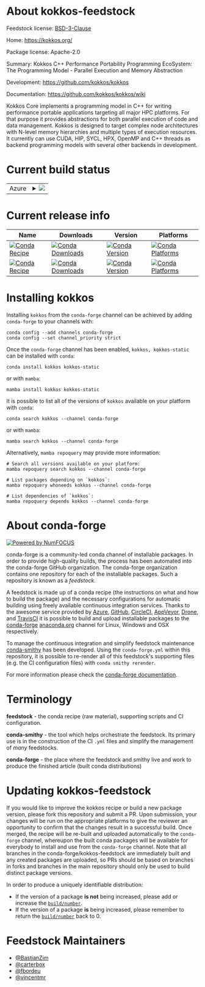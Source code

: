 About kokkos-feedstock
======================

Feedstock license: [BSD-3-Clause](https://github.com/conda-forge/kokkos-feedstock/blob/main/LICENSE.txt)

Home: https://kokkos.org/

Package license: Apache-2.0

Summary: Kokkos C++ Performance Portability Programming EcoSystem: The Programming Model - Parallel Execution and Memory Abstraction


Development: https://github.com/kokkos/kokkos

Documentation: https://github.com/kokkos/kokkos/wiki

Kokkos Core implements a programming model in C++ for writing performance portable applications targeting all major HPC platforms. For that purpose it provides abstractions for both parallel execution of code and data management. Kokkos is designed to target complex node architectures with N-level memory hierarchies and multiple types of execution resources. It currently can use CUDA, HIP, SYCL, HPX, OpenMP and C++ threads as backend programming models with several other backends in development.


Current build status
====================


<table>
    
  <tr>
    <td>Azure</td>
    <td>
      <details>
        <summary>
          <a href="https://dev.azure.com/conda-forge/feedstock-builds/_build/latest?definitionId=16882&branchName=main">
            <img src="https://dev.azure.com/conda-forge/feedstock-builds/_apis/build/status/kokkos-feedstock?branchName=main">
          </a>
        </summary>
        <table>
          <thead><tr><th>Variant</th><th>Status</th></tr></thead>
          <tbody><tr>
              <td>linux_64_cuda_compiler_version11.8cxx_compiler_version11fortran_compiler_version11relocatableOFF</td>
              <td>
                <a href="https://dev.azure.com/conda-forge/feedstock-builds/_build/latest?definitionId=16882&branchName=main">
                  <img src="https://dev.azure.com/conda-forge/feedstock-builds/_apis/build/status/kokkos-feedstock?branchName=main&jobName=linux&configuration=linux%20linux_64_cuda_compiler_version11.8cxx_compiler_version11fortran_compiler_version11relocatableOFF" alt="variant">
                </a>
              </td>
            </tr><tr>
              <td>linux_64_cuda_compiler_version11.8cxx_compiler_version11fortran_compiler_version11relocatableON</td>
              <td>
                <a href="https://dev.azure.com/conda-forge/feedstock-builds/_build/latest?definitionId=16882&branchName=main">
                  <img src="https://dev.azure.com/conda-forge/feedstock-builds/_apis/build/status/kokkos-feedstock?branchName=main&jobName=linux&configuration=linux%20linux_64_cuda_compiler_version11.8cxx_compiler_version11fortran_compiler_version11relocatableON" alt="variant">
                </a>
              </td>
            </tr><tr>
              <td>linux_64_cuda_compiler_version12.6cxx_compiler_version13fortran_compiler_version13relocatableOFF</td>
              <td>
                <a href="https://dev.azure.com/conda-forge/feedstock-builds/_build/latest?definitionId=16882&branchName=main">
                  <img src="https://dev.azure.com/conda-forge/feedstock-builds/_apis/build/status/kokkos-feedstock?branchName=main&jobName=linux&configuration=linux%20linux_64_cuda_compiler_version12.6cxx_compiler_version13fortran_compiler_version13relocatableOFF" alt="variant">
                </a>
              </td>
            </tr><tr>
              <td>linux_64_cuda_compiler_version12.6cxx_compiler_version13fortran_compiler_version13relocatableON</td>
              <td>
                <a href="https://dev.azure.com/conda-forge/feedstock-builds/_build/latest?definitionId=16882&branchName=main">
                  <img src="https://dev.azure.com/conda-forge/feedstock-builds/_apis/build/status/kokkos-feedstock?branchName=main&jobName=linux&configuration=linux%20linux_64_cuda_compiler_version12.6cxx_compiler_version13fortran_compiler_version13relocatableON" alt="variant">
                </a>
              </td>
            </tr><tr>
              <td>linux_64_cuda_compiler_versionNonecxx_compiler_version13fortran_compiler_version13relocatableOFF</td>
              <td>
                <a href="https://dev.azure.com/conda-forge/feedstock-builds/_build/latest?definitionId=16882&branchName=main">
                  <img src="https://dev.azure.com/conda-forge/feedstock-builds/_apis/build/status/kokkos-feedstock?branchName=main&jobName=linux&configuration=linux%20linux_64_cuda_compiler_versionNonecxx_compiler_version13fortran_compiler_version13relocatableOFF" alt="variant">
                </a>
              </td>
            </tr><tr>
              <td>linux_64_cuda_compiler_versionNonecxx_compiler_version13fortran_compiler_version13relocatableON</td>
              <td>
                <a href="https://dev.azure.com/conda-forge/feedstock-builds/_build/latest?definitionId=16882&branchName=main">
                  <img src="https://dev.azure.com/conda-forge/feedstock-builds/_apis/build/status/kokkos-feedstock?branchName=main&jobName=linux&configuration=linux%20linux_64_cuda_compiler_versionNonecxx_compiler_version13fortran_compiler_version13relocatableON" alt="variant">
                </a>
              </td>
            </tr><tr>
              <td>linux_aarch64_cuda_compiler_version11.8cxx_compiler_version11fortran_compiler_version11relocatableOFF</td>
              <td>
                <a href="https://dev.azure.com/conda-forge/feedstock-builds/_build/latest?definitionId=16882&branchName=main">
                  <img src="https://dev.azure.com/conda-forge/feedstock-builds/_apis/build/status/kokkos-feedstock?branchName=main&jobName=linux&configuration=linux%20linux_aarch64_cuda_compiler_version11.8cxx_compiler_version11fortran_compiler_version11relocatableOFF" alt="variant">
                </a>
              </td>
            </tr><tr>
              <td>linux_aarch64_cuda_compiler_version11.8cxx_compiler_version11fortran_compiler_version11relocatableON</td>
              <td>
                <a href="https://dev.azure.com/conda-forge/feedstock-builds/_build/latest?definitionId=16882&branchName=main">
                  <img src="https://dev.azure.com/conda-forge/feedstock-builds/_apis/build/status/kokkos-feedstock?branchName=main&jobName=linux&configuration=linux%20linux_aarch64_cuda_compiler_version11.8cxx_compiler_version11fortran_compiler_version11relocatableON" alt="variant">
                </a>
              </td>
            </tr><tr>
              <td>linux_aarch64_cuda_compiler_version12.6cxx_compiler_version13fortran_compiler_version13relocatableOFF</td>
              <td>
                <a href="https://dev.azure.com/conda-forge/feedstock-builds/_build/latest?definitionId=16882&branchName=main">
                  <img src="https://dev.azure.com/conda-forge/feedstock-builds/_apis/build/status/kokkos-feedstock?branchName=main&jobName=linux&configuration=linux%20linux_aarch64_cuda_compiler_version12.6cxx_compiler_version13fortran_compiler_version13relocatableOFF" alt="variant">
                </a>
              </td>
            </tr><tr>
              <td>linux_aarch64_cuda_compiler_version12.6cxx_compiler_version13fortran_compiler_version13relocatableON</td>
              <td>
                <a href="https://dev.azure.com/conda-forge/feedstock-builds/_build/latest?definitionId=16882&branchName=main">
                  <img src="https://dev.azure.com/conda-forge/feedstock-builds/_apis/build/status/kokkos-feedstock?branchName=main&jobName=linux&configuration=linux%20linux_aarch64_cuda_compiler_version12.6cxx_compiler_version13fortran_compiler_version13relocatableON" alt="variant">
                </a>
              </td>
            </tr><tr>
              <td>linux_aarch64_cuda_compiler_versionNonecxx_compiler_version13fortran_compiler_version13relocatableOFF</td>
              <td>
                <a href="https://dev.azure.com/conda-forge/feedstock-builds/_build/latest?definitionId=16882&branchName=main">
                  <img src="https://dev.azure.com/conda-forge/feedstock-builds/_apis/build/status/kokkos-feedstock?branchName=main&jobName=linux&configuration=linux%20linux_aarch64_cuda_compiler_versionNonecxx_compiler_version13fortran_compiler_version13relocatableOFF" alt="variant">
                </a>
              </td>
            </tr><tr>
              <td>linux_aarch64_cuda_compiler_versionNonecxx_compiler_version13fortran_compiler_version13relocatableON</td>
              <td>
                <a href="https://dev.azure.com/conda-forge/feedstock-builds/_build/latest?definitionId=16882&branchName=main">
                  <img src="https://dev.azure.com/conda-forge/feedstock-builds/_apis/build/status/kokkos-feedstock?branchName=main&jobName=linux&configuration=linux%20linux_aarch64_cuda_compiler_versionNonecxx_compiler_version13fortran_compiler_version13relocatableON" alt="variant">
                </a>
              </td>
            </tr><tr>
              <td>linux_ppc64le_cuda_compiler_version11.8cxx_compiler_version11fortran_compiler_version11relocatableOFF</td>
              <td>
                <a href="https://dev.azure.com/conda-forge/feedstock-builds/_build/latest?definitionId=16882&branchName=main">
                  <img src="https://dev.azure.com/conda-forge/feedstock-builds/_apis/build/status/kokkos-feedstock?branchName=main&jobName=linux&configuration=linux%20linux_ppc64le_cuda_compiler_version11.8cxx_compiler_version11fortran_compiler_version11relocatableOFF" alt="variant">
                </a>
              </td>
            </tr><tr>
              <td>linux_ppc64le_cuda_compiler_version11.8cxx_compiler_version11fortran_compiler_version11relocatableON</td>
              <td>
                <a href="https://dev.azure.com/conda-forge/feedstock-builds/_build/latest?definitionId=16882&branchName=main">
                  <img src="https://dev.azure.com/conda-forge/feedstock-builds/_apis/build/status/kokkos-feedstock?branchName=main&jobName=linux&configuration=linux%20linux_ppc64le_cuda_compiler_version11.8cxx_compiler_version11fortran_compiler_version11relocatableON" alt="variant">
                </a>
              </td>
            </tr><tr>
              <td>linux_ppc64le_cuda_compiler_version12.4cxx_compiler_version12fortran_compiler_version12relocatableOFF</td>
              <td>
                <a href="https://dev.azure.com/conda-forge/feedstock-builds/_build/latest?definitionId=16882&branchName=main">
                  <img src="https://dev.azure.com/conda-forge/feedstock-builds/_apis/build/status/kokkos-feedstock?branchName=main&jobName=linux&configuration=linux%20linux_ppc64le_cuda_compiler_version12.4cxx_compiler_version12fortran_compiler_version12relocatableOFF" alt="variant">
                </a>
              </td>
            </tr><tr>
              <td>linux_ppc64le_cuda_compiler_version12.4cxx_compiler_version12fortran_compiler_version12relocatableON</td>
              <td>
                <a href="https://dev.azure.com/conda-forge/feedstock-builds/_build/latest?definitionId=16882&branchName=main">
                  <img src="https://dev.azure.com/conda-forge/feedstock-builds/_apis/build/status/kokkos-feedstock?branchName=main&jobName=linux&configuration=linux%20linux_ppc64le_cuda_compiler_version12.4cxx_compiler_version12fortran_compiler_version12relocatableON" alt="variant">
                </a>
              </td>
            </tr><tr>
              <td>linux_ppc64le_cuda_compiler_versionNonecxx_compiler_version13fortran_compiler_version13relocatableOFF</td>
              <td>
                <a href="https://dev.azure.com/conda-forge/feedstock-builds/_build/latest?definitionId=16882&branchName=main">
                  <img src="https://dev.azure.com/conda-forge/feedstock-builds/_apis/build/status/kokkos-feedstock?branchName=main&jobName=linux&configuration=linux%20linux_ppc64le_cuda_compiler_versionNonecxx_compiler_version13fortran_compiler_version13relocatableOFF" alt="variant">
                </a>
              </td>
            </tr><tr>
              <td>linux_ppc64le_cuda_compiler_versionNonecxx_compiler_version13fortran_compiler_version13relocatableON</td>
              <td>
                <a href="https://dev.azure.com/conda-forge/feedstock-builds/_build/latest?definitionId=16882&branchName=main">
                  <img src="https://dev.azure.com/conda-forge/feedstock-builds/_apis/build/status/kokkos-feedstock?branchName=main&jobName=linux&configuration=linux%20linux_ppc64le_cuda_compiler_versionNonecxx_compiler_version13fortran_compiler_version13relocatableON" alt="variant">
                </a>
              </td>
            </tr><tr>
              <td>osx_64_relocatableOFF</td>
              <td>
                <a href="https://dev.azure.com/conda-forge/feedstock-builds/_build/latest?definitionId=16882&branchName=main">
                  <img src="https://dev.azure.com/conda-forge/feedstock-builds/_apis/build/status/kokkos-feedstock?branchName=main&jobName=osx&configuration=osx%20osx_64_relocatableOFF" alt="variant">
                </a>
              </td>
            </tr><tr>
              <td>osx_arm64_relocatableOFF</td>
              <td>
                <a href="https://dev.azure.com/conda-forge/feedstock-builds/_build/latest?definitionId=16882&branchName=main">
                  <img src="https://dev.azure.com/conda-forge/feedstock-builds/_apis/build/status/kokkos-feedstock?branchName=main&jobName=osx&configuration=osx%20osx_arm64_relocatableOFF" alt="variant">
                </a>
              </td>
            </tr><tr>
              <td>win_64_cuda_compiler_version11.8relocatableOFF</td>
              <td>
                <a href="https://dev.azure.com/conda-forge/feedstock-builds/_build/latest?definitionId=16882&branchName=main">
                  <img src="https://dev.azure.com/conda-forge/feedstock-builds/_apis/build/status/kokkos-feedstock?branchName=main&jobName=win&configuration=win%20win_64_cuda_compiler_version11.8relocatableOFF" alt="variant">
                </a>
              </td>
            </tr><tr>
              <td>win_64_cuda_compiler_version11.8relocatableON</td>
              <td>
                <a href="https://dev.azure.com/conda-forge/feedstock-builds/_build/latest?definitionId=16882&branchName=main">
                  <img src="https://dev.azure.com/conda-forge/feedstock-builds/_apis/build/status/kokkos-feedstock?branchName=main&jobName=win&configuration=win%20win_64_cuda_compiler_version11.8relocatableON" alt="variant">
                </a>
              </td>
            </tr><tr>
              <td>win_64_cuda_compiler_version12.6relocatableOFF</td>
              <td>
                <a href="https://dev.azure.com/conda-forge/feedstock-builds/_build/latest?definitionId=16882&branchName=main">
                  <img src="https://dev.azure.com/conda-forge/feedstock-builds/_apis/build/status/kokkos-feedstock?branchName=main&jobName=win&configuration=win%20win_64_cuda_compiler_version12.6relocatableOFF" alt="variant">
                </a>
              </td>
            </tr><tr>
              <td>win_64_cuda_compiler_version12.6relocatableON</td>
              <td>
                <a href="https://dev.azure.com/conda-forge/feedstock-builds/_build/latest?definitionId=16882&branchName=main">
                  <img src="https://dev.azure.com/conda-forge/feedstock-builds/_apis/build/status/kokkos-feedstock?branchName=main&jobName=win&configuration=win%20win_64_cuda_compiler_version12.6relocatableON" alt="variant">
                </a>
              </td>
            </tr><tr>
              <td>win_64_cuda_compiler_versionNonerelocatableOFF</td>
              <td>
                <a href="https://dev.azure.com/conda-forge/feedstock-builds/_build/latest?definitionId=16882&branchName=main">
                  <img src="https://dev.azure.com/conda-forge/feedstock-builds/_apis/build/status/kokkos-feedstock?branchName=main&jobName=win&configuration=win%20win_64_cuda_compiler_versionNonerelocatableOFF" alt="variant">
                </a>
              </td>
            </tr><tr>
              <td>win_64_cuda_compiler_versionNonerelocatableON</td>
              <td>
                <a href="https://dev.azure.com/conda-forge/feedstock-builds/_build/latest?definitionId=16882&branchName=main">
                  <img src="https://dev.azure.com/conda-forge/feedstock-builds/_apis/build/status/kokkos-feedstock?branchName=main&jobName=win&configuration=win%20win_64_cuda_compiler_versionNonerelocatableON" alt="variant">
                </a>
              </td>
            </tr>
          </tbody>
        </table>
      </details>
    </td>
  </tr>
</table>

Current release info
====================

| Name | Downloads | Version | Platforms |
| --- | --- | --- | --- |
| [![Conda Recipe](https://img.shields.io/badge/recipe-kokkos-green.svg)](https://anaconda.org/conda-forge/kokkos) | [![Conda Downloads](https://img.shields.io/conda/dn/conda-forge/kokkos.svg)](https://anaconda.org/conda-forge/kokkos) | [![Conda Version](https://img.shields.io/conda/vn/conda-forge/kokkos.svg)](https://anaconda.org/conda-forge/kokkos) | [![Conda Platforms](https://img.shields.io/conda/pn/conda-forge/kokkos.svg)](https://anaconda.org/conda-forge/kokkos) |
| [![Conda Recipe](https://img.shields.io/badge/recipe-kokkos--static-green.svg)](https://anaconda.org/conda-forge/kokkos-static) | [![Conda Downloads](https://img.shields.io/conda/dn/conda-forge/kokkos-static.svg)](https://anaconda.org/conda-forge/kokkos-static) | [![Conda Version](https://img.shields.io/conda/vn/conda-forge/kokkos-static.svg)](https://anaconda.org/conda-forge/kokkos-static) | [![Conda Platforms](https://img.shields.io/conda/pn/conda-forge/kokkos-static.svg)](https://anaconda.org/conda-forge/kokkos-static) |

Installing kokkos
=================

Installing `kokkos` from the `conda-forge` channel can be achieved by adding `conda-forge` to your channels with:

```
conda config --add channels conda-forge
conda config --set channel_priority strict
```

Once the `conda-forge` channel has been enabled, `kokkos, kokkos-static` can be installed with `conda`:

```
conda install kokkos kokkos-static
```

or with `mamba`:

```
mamba install kokkos kokkos-static
```

It is possible to list all of the versions of `kokkos` available on your platform with `conda`:

```
conda search kokkos --channel conda-forge
```

or with `mamba`:

```
mamba search kokkos --channel conda-forge
```

Alternatively, `mamba repoquery` may provide more information:

```
# Search all versions available on your platform:
mamba repoquery search kokkos --channel conda-forge

# List packages depending on `kokkos`:
mamba repoquery whoneeds kokkos --channel conda-forge

# List dependencies of `kokkos`:
mamba repoquery depends kokkos --channel conda-forge
```


About conda-forge
=================

[![Powered by
NumFOCUS](https://img.shields.io/badge/powered%20by-NumFOCUS-orange.svg?style=flat&colorA=E1523D&colorB=007D8A)](https://numfocus.org)

conda-forge is a community-led conda channel of installable packages.
In order to provide high-quality builds, the process has been automated into the
conda-forge GitHub organization. The conda-forge organization contains one repository
for each of the installable packages. Such a repository is known as a *feedstock*.

A feedstock is made up of a conda recipe (the instructions on what and how to build
the package) and the necessary configurations for automatic building using freely
available continuous integration services. Thanks to the awesome service provided by
[Azure](https://azure.microsoft.com/en-us/services/devops/), [GitHub](https://github.com/),
[CircleCI](https://circleci.com/), [AppVeyor](https://www.appveyor.com/),
[Drone](https://cloud.drone.io/welcome), and [TravisCI](https://travis-ci.com/)
it is possible to build and upload installable packages to the
[conda-forge](https://anaconda.org/conda-forge) [anaconda.org](https://anaconda.org/)
channel for Linux, Windows and OSX respectively.

To manage the continuous integration and simplify feedstock maintenance
[conda-smithy](https://github.com/conda-forge/conda-smithy) has been developed.
Using the ``conda-forge.yml`` within this repository, it is possible to re-render all of
this feedstock's supporting files (e.g. the CI configuration files) with ``conda smithy rerender``.

For more information please check the [conda-forge documentation](https://conda-forge.org/docs/).

Terminology
===========

**feedstock** - the conda recipe (raw material), supporting scripts and CI configuration.

**conda-smithy** - the tool which helps orchestrate the feedstock.
                   Its primary use is in the construction of the CI ``.yml`` files
                   and simplify the management of *many* feedstocks.

**conda-forge** - the place where the feedstock and smithy live and work to
                  produce the finished article (built conda distributions)


Updating kokkos-feedstock
=========================

If you would like to improve the kokkos recipe or build a new
package version, please fork this repository and submit a PR. Upon submission,
your changes will be run on the appropriate platforms to give the reviewer an
opportunity to confirm that the changes result in a successful build. Once
merged, the recipe will be re-built and uploaded automatically to the
`conda-forge` channel, whereupon the built conda packages will be available for
everybody to install and use from the `conda-forge` channel.
Note that all branches in the conda-forge/kokkos-feedstock are
immediately built and any created packages are uploaded, so PRs should be based
on branches in forks and branches in the main repository should only be used to
build distinct package versions.

In order to produce a uniquely identifiable distribution:
 * If the version of a package **is not** being increased, please add or increase
   the [``build/number``](https://docs.conda.io/projects/conda-build/en/latest/resources/define-metadata.html#build-number-and-string).
 * If the version of a package **is** being increased, please remember to return
   the [``build/number``](https://docs.conda.io/projects/conda-build/en/latest/resources/define-metadata.html#build-number-and-string)
   back to 0.

Feedstock Maintainers
=====================

* [@BastianZim](https://github.com/BastianZim/)
* [@carterbox](https://github.com/carterbox/)
* [@fbordeu](https://github.com/fbordeu/)
* [@vincentmr](https://github.com/vincentmr/)

